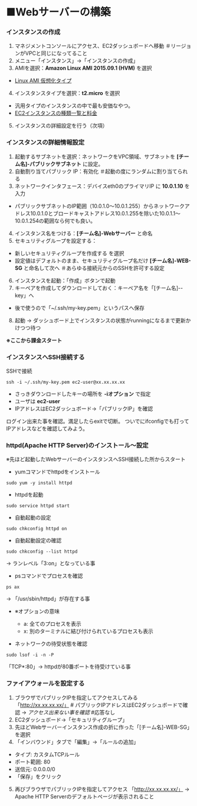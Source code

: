 ■Webサーバーの構築
===

### インスタンスの作成
1. マネジメントコンソールにアクセス、EC2ダッシュボードへ移動 ＃リージョンがVPCと同じになってること
2. メニュー「インスタンス」->「インスタンスの作成」
3. AMIを選択：**Amazon Linux AMI 2015.09.1 (HVM)** を選択
  * [Linux AMI 仮想化タイプ](http://docs.aws.amazon.com/ja_jp/AWSEC2/latest/UserGuide/virtualization_types.html)
4. インスタンスタイプを選択：**t2.micro** を選択
  * 汎用タイプのインスタンスの中で最も安価なやつ。
  * [EC2インスタンスの種類一覧と料金](http://aws.amazon.com/jp/ec2/pricing/)
5. インスタンスの詳細設定を行う（次項）

### インスタンスの詳細情報設定
1. 起動するサブネットを選択：ネットワークをVPC領域、サブネットを **[チーム名]-パブリックサブネット** に設定。
2. 自動割り当てパブリック IP：有効化 ＃起動の度にランダムに割り当てられる
3. ネットワークインタフェース：デバイスeth0のプライマリIP に **10.0.1.10** を入力
  * パブリックサブネットのIP範囲（10.0.1.0〜10.0.1.255）からネットワークアドレス10.0.1.0とブロードキャストアドレス10.0.1.255を除いた10.0.1.1〜10.0.1.254の範囲なら何でも良い。
4. インスタンス名をつける：**[チーム名]-Webサーバー** と命名
5. セキュリティグループを設定する：
  * 新しいセキュリティグループを作成する を選択
  * 設定値はデフォルトのまま、セキュリティグループ名だけ **[チーム名]-WEB-SG** と命名して次へ ＃あらゆる接続元からのSSHを許可する設定
6. インスタンスを起動：「作成」ボタンで起動
7. キーペアを作成してダウンロードしておく：キーペア名を「[チーム名]--key」へ
  * 後で使うので「~/.ssh/my-key.pem」というパスへ保存
8. 起動 -> ダッシュボード上でインスタンスの状態がrunningになるまで更新かけつつ待つ

**※ここから課金スタート**

### インスタンスへSSH接続する
SSHで接続
```bash:
ssh -i ~/.ssh/my-key.pem ec2-user@xx.xx.xx.xx
```
  * さっきダウンロードしたキーの場所を **-iオプション** で指定
  * ユーザは **ec2-user**
  * IPアドレスはEC2ダッシュボード->「パブリックIP」を確認

ログイン出来た事を確認。満足したらexitで切断。
ついでにifconfigでも打ってIPアドレスなどを確認してみよう。

### httpd(Apache HTTP Server)のインストール〜設定
※先ほど起動したWebサーバーのインスタンスへSSH接続した所からスタート

* yumコマンドでhttpdをインストール
```bash:
sudo yum -y install httpd
```

* httpdを起動
```bash:
sudo service httpd start
```

* 自動起動の設定
```bash:
sudo chkconfig httpd on
```

* 自動起動設定の確認
```bash:
sudo chkconfig --list httpd
```
-> ランレベル「3:on」となっている事

* psコマンドでプロセスを確認
```bash:
ps ax
```
-> 「/usr/sbin/httpd」が存在する事
  * ※オプションの意味
    * a: 全てのプロセスを表示
    * x: 別のターミナルに結び付けられているプロセスも表示

* ネットワークの待受状態を確認
```bash:
sudo lsof -i -n -P
```
「TCP*:80」-> httpdが80番ポートを待受けている事

### ファイアウォールを設定する
1. ブラウザでパブリックIPを指定してアクセスしてみる
「http://xx.xx.xx.xx/」 # パブリックIPアドレスはEC2ダッシュボードで確認
-> *アクセス出来ない事を確認* #応答なし
2. EC2ダッシュボード->「セキュリティグループ」
3. 先ほどWebサーバーインスタンス作成の折に作った「[チーム名]-WEB-SG」を選択
4. 「インバウンド」タブで「編集」->「ルールの追加」
  * タイプ: カスタムTCPルール
  * ポート範囲: 80
  * 送信元: 0.0.0.0/0
  * 「保存」をクリック
5. 再びブラウザでパブリックIPを指定してアクセス
「http://xx.xx.xx.xx/」
-> Apache HTTP Serverのデフォルトページが表示されること
